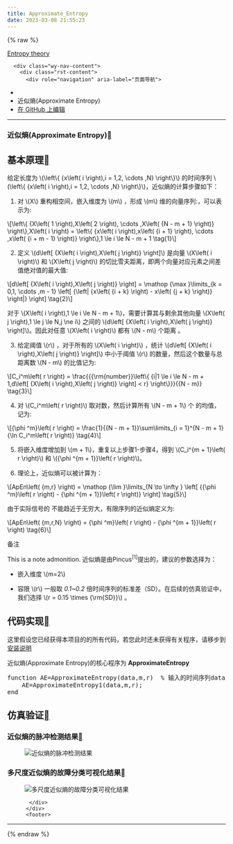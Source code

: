 ```yaml
---
title: Approximate_Entropy
date: 2023-03-08 21:55:23
---
```

{% raw %}


<section data-toggle="wy-nav-shift" class="wy-nav-content-wrap"><nav class="wy-nav-top" aria-label="移动版导航菜单" >
          <i data-toggle="wy-nav-top" class="fa fa-bars"></i>
          <a href="../index.html">Entropy theory</a>
      </nav>

      <div class="wy-nav-content">
        <div class="rst-content">
          <div role="navigation" aria-label="页面导航">
  <ul class="wy-breadcrumbs">
      <li><a href="../index.html" class="icon icon-home"></a></li>
      <li class="breadcrumb-item active">近似熵(Approximate Entropy)</li>
<li class="wy-breadcrumbs-aside">
   <a href="https://github.com/609520262/Deploy-static-content-to-Pages/tree/main/docs/index.rst" class="fa fa-github"> 在 GitHub 上编辑</a>
</li>

  </ul>
  <hr/>
</div>
          <div role="main" class="document" itemscope="itemscope" itemtype="http://schema.org/Article">
           <div itemprop="articleBody">
             
  <section id="approximate-entropy">
<h1>近似熵(Approximate Entropy)<a class="headerlink" href="#approximate-entropy" title="此标题的永久链接"></a></h1>
<section id="id1">
<h2>基本原理<a class="headerlink" href="#id1" title="此标题的永久链接"></a></h2>
<p>给定长度为 <span class="math notranslate nohighlight">\(\left\{ {x\left( i \right),i = 1,2, \cdots ,N} \right\}\)</span> 的时间序列  <span class="math notranslate nohighlight">\(\left\{ {x\left( i \right),i = 1,2, \cdots ,N} \right\}\)</span>，近似熵的计算步骤如下：</p>
<ol class="arabic simple">
<li><p>对 <span class="math notranslate nohighlight">\(X\)</span> 重构相空间，嵌入维度为 <span class="math notranslate nohighlight">\(m\)</span> ，形成 <span class="math notranslate nohighlight">\(m\)</span> 维的向量序列:，可以表示为:</p></li>
</ol>
<div class="math notranslate nohighlight">
\[\left\{ {X\left( 1 \right),X\left( 2 \right), \cdots ,X\left( {N - m + 1} \right)} \right\},X\left( i \right) = \left\{ {x\left( i \right),x\left( {i + 1} \right), \cdots ,x\left( {i + m - 1} \right)} \right\},1 \le i \le N - m + 1 \tag{1}\]</div>
<ol class="arabic simple" start="2">
<li><p>定义 <span class="math notranslate nohighlight">\(d\left[ {X\left( i \right),X\left( j \right)} \right]\)</span>  是向量  <span class="math notranslate nohighlight">\(X\left( i \right)\)</span> 和 <span class="math notranslate nohighlight">\(X\left( j \right)\)</span> 的切比雪夫距离，即两个向量对应元素之间差值绝对值的最大值:</p></li>
</ol>
<div class="math notranslate nohighlight">
\[d\left[ {X\left( i \right),X\left( j \right)} \right] = \mathop {\max }\limits_{k = 0,1, \cdots ,m - 1} \left[ {\left| {x\left( {i + k} \right) - x\left( {j + k} \right)} \right|} \right] \tag{2}\]</div>
<p>对于 <span class="math notranslate nohighlight">\(X\left( i \right),1 \le i \le N - m + 1\)</span>，需要计算其与剩余其他向量 <span class="math notranslate nohighlight">\(X\left( j \right),1 \le j \le N,j \ne i\)</span> 之间的 <span class="math notranslate nohighlight">\(d\left[ {X\left( i \right),X\left( j \right)} \right]\)</span>。因此对任意 <span class="math notranslate nohighlight">\(X\left( i \right)\)</span> 都有  <span class="math notranslate nohighlight">\(N - m\)</span> 个距离 。</p>
<ol class="arabic simple" start="3">
<li><p>给定阈值 <span class="math notranslate nohighlight">\(r\)</span> ，对于所有的 <span class="math notranslate nohighlight">\(X\left( i \right)\)</span> ，统计 <span class="math notranslate nohighlight">\(d\left[ {X\left( i \right),X\left( j \right)} \right]\)</span> 中小于阈值 <span class="math notranslate nohighlight">\(r\)</span> 的数量，然后这个数量与总距离数 <span class="math notranslate nohighlight">\(N - m\)</span>  的比值记为:</p></li>
</ol>
<div class="math notranslate nohighlight">
\[C_i^m\left( r \right) = \frac{{{\rm{number}}\left\{ {i|1 \le i \le N - m + 1,d\left[ {X\left( i \right),X\left( j \right)} \right] &lt; r} \right\}}}{{N - m}} \tag{3}\]</div>
<ol class="arabic simple" start="4">
<li><p>对  <span class="math notranslate nohighlight">\(C_i^m\left( r \right)\)</span>  取对数，然后计算所有  <span class="math notranslate nohighlight">\(N - m + 1\)</span>  个 的均值，记为:</p></li>
</ol>
<div class="math notranslate nohighlight">
\[{\phi ^m}\left( r \right) = \frac{1}{{N - m + 1}}\sum\limits_{i = 1}^{N - m + 1} {\ln C_i^m\left( r \right)} \tag{4}\]</div>
<ol class="arabic simple" start="5">
<li><p>将嵌入维度增加到 <span class="math notranslate nohighlight">\(m + 1\)</span>，重复以上步骤1-步骤4，得到  <span class="math notranslate nohighlight">\(C_i^{m + 1}\left( r \right)\)</span> 和 <span class="math notranslate nohighlight">\({\phi ^{m + 1}}\left( r \right)\)</span>。</p></li>
<li><p>理论上，近似熵可以被计算为：</p></li>
</ol>
<div class="math notranslate nohighlight">
\[ApEn\left( {m,r} \right) = \mathop {\lim }\limits_{N \to \infty } \left[ {{\phi ^m}\left( r \right) - {\phi ^{m + 1}}\left( r \right)} \right] \tag{5}\]</div>
<p>由于实际信号的 不能趋近于无穷大，有限序列的近似熵定义为:</p>
<div class="math notranslate nohighlight">
\[ApEn\left( {m,r,N} \right) = {\phi ^m}\left( r \right) - {\phi ^{m + 1}}\left( r \right) \tag{6}\]</div>
<div class="admonition note">
<p class="admonition-title">备注</p>
<p>This is a note admonition.
近似熵是由Pincus<sup>[1]</sup>提出的，建议的参数选择为：</p>
<ul class="simple">
<li><p>嵌入维度  <span class="math notranslate nohighlight">\(m=2\)</span></p></li>
<li><p>容限  <span class="math notranslate nohighlight">\(r\)</span>   一般取 <cite>0.1~0.2</cite> 倍时间序列的标准差（SD）。在后续的仿真验证中，我们选择   <span class="math notranslate nohighlight">\(r = 0.15 \times {\rm{SD}}\)</span> 。</p></li>
</ul>
</div>
</section>
<section id="id2">
<h2>代码实现<a class="headerlink" href="#id2" title="此标题的永久链接"></a></h2>
<p>这里假设您已经获得本项目的的所有代码，若您此时还未获得有关程序，请移步到 <a class="reference internal" href="install.html"><span class="doc">安装说明</span></a></p>
<p>近似熵(Approximate Entropy)的核心程序为 <strong>ApproximateEntropy</strong></p>
<div class="highlight-sh notranslate"><div class="highlight"><pre><span></span><span class="k">function</span> <span class="nv">AE</span><span class="o">=</span>ApproximateEntropy<span class="o">(</span>data,m,r<span class="o">)</span>  % 输入的时间序列data为列向量即可
    <span class="nv">AE</span><span class="o">=</span>ApproximateEntropy1<span class="o">(</span>data,m,r<span class="o">)</span><span class="p">;</span>
end
</pre></div>
</div>
</section>
<section id="id3">
<h2>仿真验证<a class="headerlink" href="#id3" title="此标题的永久链接"></a></h2>
<section id="id4">
<h3>近似熵的脉冲检测结果<a class="headerlink" href="#id4" title="此标题的永久链接"></a></h3>
<figure class="align-center">
<img alt="近似熵的脉冲检测结果" src="../_images/aeClass.png" />
</figure>
</section>
<section id="id5">
<h3>多尺度近似熵的故障分类可视化结果<a class="headerlink" href="#id5" title="此标题的永久链接"></a></h3>
<figure class="align-center">
<img alt="多尺度近似熵的故障分类可视化结果" src="../_images/aeEffecience.png" />
</figure>
</section>
</section>
</section>


           </div>
          </div>
          <footer>

  <hr/>

  

</footer>
        </div>
      </div>
    </section>


  {% endraw %}
